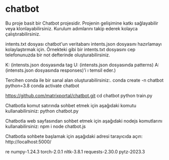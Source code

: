 # chatbot
Bu proje basit bir Chatbot projesidir. Projenin gelişimine katkı sağlayabilir veya klonlayabilirsiniz. Kurulum adımlarını takip ederek kolayca çalıştırabilirsiniz. 

intents.txt dosyası chatbot'un veritabanı intents.json dosyasını hazırlamayı kolaylaştırmak için. Örnekteki gibi bir intents.txt dosyasını cep telefonunuzda bir not defterinde oluşturabilirsiniz.

K: (intensts.json dosyasında tag
U: (intensts.json dosyasında patterns)
A: (intensts.json dosyasında responses)'i ı temsil eder.)

Tercihen conda ile bir sanal alan oluşturabilirsiniz:.
conda create -n chatbot python=3.8
conda activate chatbot

https://github.com/matrixportal/chatbot.git
cd chatbot
python train.py

Chatbotla komut satırında sohbet etmek için aşağıdaki komutu kullanabilirsiniz:
python chatbot.py

Chatbotla web sayfasından sohbet etmek için aşağıdaki nodejs komutlarını kullanabilirsiniz:
npm i
node chatbot.js

Chatbotla sohbete başlamak için aşağıdaki adresi tarayıcıda açın:
http://localhost:5000/

re
numpy-1.24.3
torch-2.0.1
nltk-3.8.1
requests-2.30.0
pytz-2023.3
